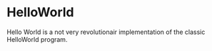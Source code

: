 # HelloWorld
Hello World is a not very revolutionair implementation of the classic HelloWorld program.

